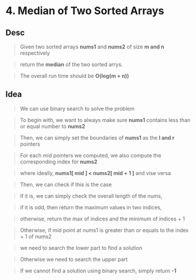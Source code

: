 # 4. Median of Two Sorted Arrays

## Desc

> Given two sorted arrays **nums1** and **nums2** of size **m and n** respectively

> return the **median** of the two sorted arrys.

> The overall run time should be **O(log(m + n))**

## Idea

> We can use binary search to solve the problem

> To begin with, we want to always make sure **nums1** contains less than or equal number to **nums2**

> Then, we can simply set the boundaries of **nums1** as the **l and r** pointers

> For each mid pointers we computed, we also compute the corresponding index for **nums2**

> where ideally, **nums1[ mid ] < nums2[ mid + 1 ]** and vise versa

> Then, we can check if this is the case

> if it is, we can simply check the overall length of the nums,

> if it is odd, then return the maximum values in two indices,

> otherwise, return the max of indices and the minimum of indices + 1

> Otherwise, if mid point at nums1 is greater than or equals to the index + 1 of nums2

> we need to search the lower part to find a solution

> Otherwise we need to search the upper part

> If we cannot find a solution using binary search, simply return **-1**